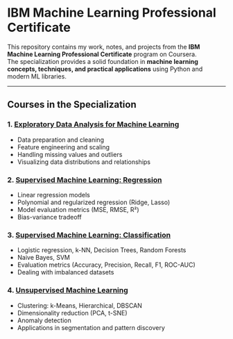 # IBM Machine Learning Professional Certificate  

This repository contains my work, notes, and projects from the **IBM Machine Learning Professional Certificate** program on Coursera.  
The specialization provides a solid foundation in **machine learning concepts, techniques, and practical applications** using Python and modern ML libraries.  

---

## Courses in the Specialization  

### 1. [Exploratory Data Analysis for Machine Learning](https://www.coursera.org/learn/ibm-exploratory-data-analysis-for-machine-learning)  
- Data preparation and cleaning  
- Feature engineering and scaling  
- Handling missing values and outliers  
- Visualizing data distributions and relationships  

### 2. [Supervised Machine Learning: Regression](https://www.coursera.org/learn/ibm-supervised-machine-learning-regression)  
- Linear regression models  
- Polynomial and regularized regression (Ridge, Lasso)  
- Model evaluation metrics (MSE, RMSE, R²)  
- Bias-variance tradeoff  

### 3. [Supervised Machine Learning: Classification](https://www.coursera.org/learn/ibm-supervised-machine-learning-classification)  
- Logistic regression, k-NN, Decision Trees, Random Forests  
- Naive Bayes, SVM  
- Evaluation metrics (Accuracy, Precision, Recall, F1, ROC-AUC)  
- Dealing with imbalanced datasets  

### 4. [Unsupervised Machine Learning](https://www.coursera.org/learn/ibm-unsupervised-machine-learning)  
- Clustering: k-Means, Hierarchical, DBSCAN  
- Dimensionality reduction (PCA, t-SNE)  
- Anomaly detection  
- Applications in segmentation and pattern discovery  
